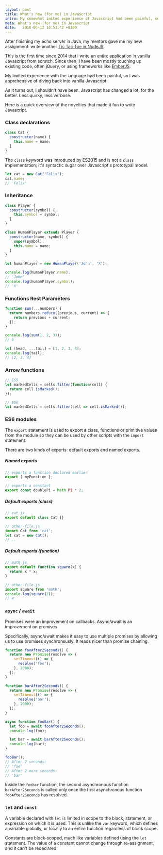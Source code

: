 ```yaml
---
layout: post
title: What's new (for me) in Javascript
intro: My somewhat imited experience of Javascript had been painful, so I was apprehensive of diving back into it. Turns out, I shouldn't have been. Javascript has changed a lot, for the better. Here is a quick overview of the novelties that made it fun to write Javascript.
meta: What's new (for me) in Javascript
date:   2018-06-13 10:51:42 +0100
---
```


After finishing my echo server in Java, my mentors gave me my new assignment: write another [Tic Tac Toe in NodeJS](https://github.com/laurentqro/ttt_nodejs).

This is the first time since 2014 that I write an entire application in vanilla Javascript from scratch. Since then, I have been mostly touching up existing code, often jQuery, or using frameworks like [EmberJS](https://www.emberjs.com/).

My limited experience with the language had been painful, so I was apprehensive of diving back into vanilla Javascript

As it turns out, I shouldn't have been. Javascript has changed a lot, for the better. Less quirky, less verbose.

Here is a quick overview of the novelties that made it fun to write Javascript.

### Class declarations

```javascript
class Cat {
  constructor(name) {
    this.name = name;
  }
}
```

The `class` keyword was introduced by ES2015 and is not a `class` implementation; it's syntactic sugar over Javascript's prototypal model.

```javascript
let cat = new Cat('Felix');
cat.name;
// 'Felix'
```

### Inheritance

```javascript
class Player {
  constructor(symbol) {
    this.symbol = symbol;
  }
}

class HumanPlayer extends Player {
  constructor(name, symbol) {
    super(symbol);
    this.name = name;
  }
}
```

```javascript
let humanPlayer = new HumanPlayer('John', 'X');

console.log(humanPlayer.name);
// 'John'
console.log(humanPlayer.symbol);
// 'X'
```

### Functions Rest Parameters

```javascript
function sum(...numbers) {
  return numbers.reduce((previous, current) => {
    return previous + current;
  });
}
```

```javascript
console.log(sum(1, 2, 3));
// 6
```

```javascript
let [head, ...tail] = [1, 2, 3, 4];
console.log(tail);
// [2, 3, 4]
```

### Arrow functions

```javascript
// ES5
let markedCells = cells.filter(function(cell) {
  return cell.isMarked();
});

// ES6
let markedCells = cells.filter(cell => cell.isMarked());
```

### ES6 modules

The `export` statement is used to export a class, functions or primitive values from the module so they can be used by other scripts with the `import` statement.

There are two kinds of exports: default exports and named exports.

##### Named exports

```javascript
// exports a function declared earlier
export { myFunction };

// exports a constant
export const doublePi = Math.PI * 2;
```

##### Default exports (class)

```javascript
// cat.js
export default class Cat {}
```

```javascript
// other-file.js
import Cat from 'cat';
let cat = new Cat();
// ..
```

##### Default exports (function)

```javascript
// math.js
export default function square(x) {
  return x * x;
}
```

```javascript
// other-file.js
import square from 'math';
console.log(square(2));
// 4
```

### `async` / `await`

Promises were an improvement on callbacks. Async/await is an improvement on promises.

Specifically, async/await makes it easy to use multiple promises by allowing us to use promises synchronously. It reads nicer than promise chaining.

```javascript
function fooAfter2Seconds() {
  return new Promise(resolve => {
    setTimeout(() => {
      resolve('foo');
    }, 2000);
  });
}

function barAfter2Seconds() {
  return new Promise(resolve => {
    setTimeout(() => {
      resolve('bar');
    }, 2000);
  });
}

async function fooBar() {
  let foo = await fooAfter2Seconds();
  console.log(foo);

  let bar = await barAfter2Seconds();
  console.log(bar);
}

fooBar();
// After 2 seconds:
// 'foo'
// After 2 more seconds:
// 'bar'
```

Inside the `foobar` function, the second asynchronous function `barAfter2Seconds` is called only once the first asynchronous function `fooAfter2Seconds` has resolved.

### `let` and `const`

A variable declared with `let` is limited in scope to the block, statement, or expression on which it is used. This is unlike the `var` keyword, which defines a variable globally, or locally to an entire function regardless of block scope.

Constants are block-scoped, much like variables defined using the `let` statement. The value of a constant cannot change through re-assignment, and it can't be redeclared.
